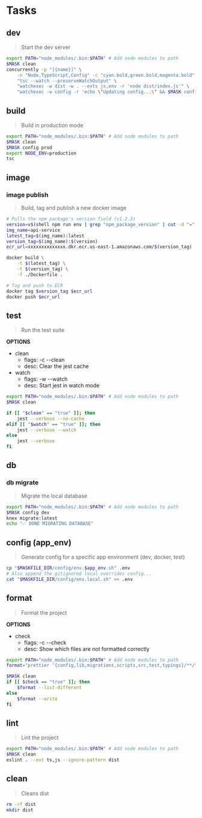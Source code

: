 # Tasks





## dev
> Start the dev server

~~~sh
export PATH="node_modules/.bin:$PATH" # Add node modules to path
$MASK clean
concurrently -p "[{name}]" \
    -n "Node,TypeScript,Config" -c "cyan.bold,green.bold,magenta.bold" \
    "tsc --watch --preserveWatchOutput" \
    "watchexec -w dist -w . --exts js,env -r 'node dist/index.js'" \
    "watchexec -w config -r 'echo \"Updating config...\" && $MASK config dev'"
~~~





## build
> Build in production mode

~~~sh
export PATH="node_modules/.bin:$PATH" # Add node modules to path
$MASK clean
$MASK config prod
export NODE_ENV=production
tsc
~~~





## image

### image publish
> Build, tag and publish a new docker image

~~~sh
# Pulls the npm package's version field (v1.2.3)
version=v$(shell npm run env | grep "npm_package_version" | cut -d "=" -f2)
img_name=api-service
latest_tag=$(img_name):latest
version_tag=$(img_name):$(version)
ecr_url=xxxxxxxxxxxxxx.dkr.ecr.us-east-1.amazonaws.com/$(version_tag)

docker build \
    -t $(latest_tag) \
    -t $(version_tag) \
    -f ./Dockerfile .

# Tag and push to ECR
docker tag $version_tag $ecr_url
docker push $ecr_url
~~~





## test

> Run the test suite

**OPTIONS**
* clean
    * flags: -c --clean
    * desc: Clear the jest cache
* watch
    * flags: -w --watch
    * desc: Start jest in watch mode

~~~bash
export PATH="node_modules/.bin:$PATH" # Add node modules to path
$MASK clean

if [[ "$clean" == "true" ]]; then
    jest --verbose --no-cache
elif [[ "$watch" == "true" ]]; then
    jest --verbose --watch
else
    jest --verbose
fi
~~~





## db

### db migrate
> Migrate the local database

~~~sh
export PATH="node_modules/.bin:$PATH" # Add node modules to path
$MASK config dev
knex migrate:latest
echo "✅ DONE MIGRATING DATABASE"
~~~





## config (app_env)
> Generate config for a specific app environment (dev, docker, test)

~~~bash
cp "$MASKFILE_DIR/config/env.$app_env.sh" .env
# Also append the gitignored local overrides config...
cat "$MASKFILE_DIR/config/env.local.sh" >> .env
~~~





## format

> Format the project

**OPTIONS**
* check
    * flags: -c --check
    * desc: Show which files are not formatted correctly

~~~sh
export PATH="node_modules/.bin:$PATH" # Add node modules to path
format="prettier '{config,lib,migrations,scripts,src,test,typings}/**/*.{js,jsx,ts,tsx,css,html,json}' '*.{js,jsx,ts,tsx,css,html,json}'"

$MASK clean
if [[ $check == "true" ]]; then
    $format --list-different
else
    $format --write
fi
~~~





## lint
> Lint the project

~~~sh
export PATH="node_modules/.bin:$PATH" # Add node modules to path
$MASK clean
eslint . --ext ts,js --ignore-pattern dist
~~~





## clean
> Cleans dist

~~~sh
rm -rf dist
mkdir dist
~~~
